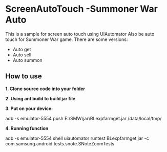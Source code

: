 # ScreenAutoTouch -Summoner War Auto
This is a sample for screen auto touch using UIAutomator
Also be auto touch for Summoner War game. There are some versions:
 - Auto get
 - Auto sell
 - Auto summon
 
## How to use

**1. Clone source code into your folder**

**2. Using ant build to build jar file**

**3. Put on your device:**

adb -s emulator-5554 push E:\SMW\jar\BLexpfarmget.jar /data/local/tmp/

**4. Running function**

adb -s emulator-5554 shell uiautomator runtest BLexpfarmget.jar -c com.samsung.android.tests.snote.SNoteZoomTests 
